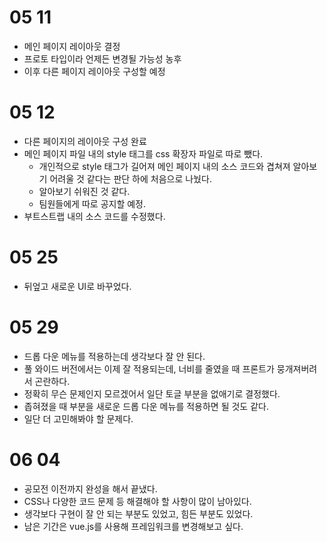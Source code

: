 # 05 11
- 메인 페이지 레이아웃 결정
- 프로토 타입이라 언제든 변경될 가능성 농후
- 이후 다른 페이지 레이아웃 구성할 예정

# 05 12
- 다른 페이지의 레이아웃 구성 완료
- 메인 페이지 파일 내의 style 태그를 css 확장자 파일로 따로 뺐다.
  - 개인적으로 style 태그가 길어져 메인 페이지 내의 소스 코드와 겹쳐져 알아보기 어려울 것 같다는 판단 하에 처음으로 나눴다.
  - 알아보기 쉬워진 것 같다.
  - 팀원들에게 따로 공지할 예정.
- 부트스트랩 내의 소스 코드를 수정했다.

# 05 25

- 뒤엎고 새로운 UI로 바꾸었다.



# 05 29

- 드롭 다운 메뉴를 적용하는데 생각보다 잘 안 된다.
- 풀 와이드 버전에서는 이제 잘 적용되는데, 너비를 줄였을 때 프론트가 뭉개져버려서 곤란하다.
- 정확히 무슨 문제인지 모르겠어서 일단 토글 부분을 없애기로 결정했다.
- 좁혀졌을 때 부분을 새로운 드롭 다운 메뉴를 적용하면 될 것도 같다.
- 일단 더 고민해봐야 할 문제다.



# 06 04

- 공모전 이전까지 완성을 해서 끝냈다.
- CSS나 다양한 코드 문제 등 해결해야 할 사항이 많이 남아있다.
- 생각보다 구현이 잘 안 되는 부분도 있었고, 힘든 부분도 있었다.
- 남은 기간은 vue.js를 사용해 프레임워크를 변경해보고 싶다.